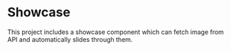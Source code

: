 # Showcase
This project includes a showcase component which can fetch image from API and automatically slides through them.
